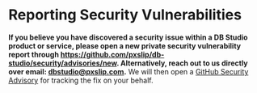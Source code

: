 # Reporting Security Vulnerabilities

**If you believe you have discovered a security issue within a DB Studio product or service, please open a new private
security vulnerability report through https://github.com/pxslip/db-studio/security/advisories/new. Alternatively, reach
out to us directly over email: [dbstudio@pxslip.com](mailto:dbstudio@pxslip.com).** We will then open a
[GitHub Security Advisory](https://github.com/pxslip/db-studio/security/advisories) for tracking the fix on your behalf.
